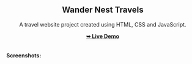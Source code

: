 <h2 align="center">Wander Nest Travels</h2>
<div align="center">
<p>A travel website project created using HTML, CSS and JavaScript.</p>
<a href="https://wander-nest-travel-website.vercel.app" target="_blank"><strong>➥ Live Demo</strong></a>
</div> <br/><br/>
<b>Screenshots:</b> <br/><br/>

